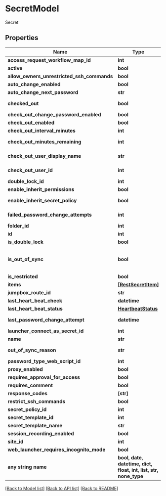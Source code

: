 # SecretModel

Secret

## Properties
Name | Type | Description | Notes
------------ | ------------- | ------------- | -------------
**access_request_workflow_map_id** | **int** | AccessRequestWorkflowMapId | [optional] 
**active** | **bool** | Whether the secret is active | [optional] 
**allow_owners_unrestricted_ssh_commands** | **bool** | AllowOwnersUnrestrictedSshCommands | [optional] 
**auto_change_enabled** | **bool** | AutoChangeEnabled | [optional] 
**auto_change_next_password** | **str** | AutoChangeNextPassword | [optional] 
**checked_out** | **bool** | Whether the secret is currently checked out | [optional] 
**check_out_change_password_enabled** | **bool** | CheckOutChangePasswordEnabled | [optional] 
**check_out_enabled** | **bool** | Whether secret checkout is enabled | [optional] 
**check_out_interval_minutes** | **int** | Checkout interval, in minutes | [optional] 
**check_out_minutes_remaining** | **int** | Minutes remaining in current checkout interval | [optional] 
**check_out_user_display_name** | **str** | Name of user who has checked out the secret | [optional] 
**check_out_user_id** | **int** | ID of user who has checked out the secret | [optional] 
**double_lock_id** | **int** | DoubleLockId | [optional] 
**enable_inherit_permissions** | **bool** | EnableInheritPermissions | [optional] 
**enable_inherit_secret_policy** | **bool** | Whether the secret policy is inherited from the containing folder | [optional] 
**failed_password_change_attempts** | **int** | Number of failed password change attempts | [optional] 
**folder_id** | **int** | Containing folder ID | [optional] 
**id** | **int** | Secret ID | [optional] 
**is_double_lock** | **bool** | Whether double lock is enabled | [optional] 
**is_out_of_sync** | **bool** | Out of sync indicates that a Password is setup for autochange and has failed its last password change attempt or has exceeded the maximum RPC attempts | [optional] 
**is_restricted** | **bool** | Whether the secret is restricted | [optional] 
**items** | [**[RestSecretItem]**](RestSecretItem.md) | Secret data fields | [optional] 
**jumpbox_route_id** | **str** | JumpboxRouteId | [optional] 
**last_heart_beat_check** | **datetime** | Time of last heartbeat check | [optional] 
**last_heart_beat_status** | [**HeartbeatStatus**](HeartbeatStatus.md) |  | [optional] 
**last_password_change_attempt** | **datetime** | Time of most recent password change attempt | [optional] 
**launcher_connect_as_secret_id** | **int** | LauncherConnectAsSecretId | [optional] 
**name** | **str** | Secret name | [optional] 
**out_of_sync_reason** | **str** | Reason message if the secret is out of sync | [optional] 
**password_type_web_script_id** | **int** | PasswordTypeWebScriptId | [optional] 
**proxy_enabled** | **bool** | ProxyEnabled | [optional] 
**requires_approval_for_access** | **bool** | RequiresApprovalForAccess | [optional] 
**requires_comment** | **bool** | RequiresComment | [optional] 
**response_codes** | **[str]** | ResponseCodes | [optional] 
**restrict_ssh_commands** | **bool** | RestrictSshCommands | [optional] 
**secret_policy_id** | **int** | SecretPolicyId | [optional] 
**secret_template_id** | **int** | Secret template ID | [optional] 
**secret_template_name** | **str** | Name of secret template | [optional] 
**session_recording_enabled** | **bool** | Whether session recording is enabled | [optional] 
**site_id** | **int** | SiteId | [optional] 
**web_launcher_requires_incognito_mode** | **bool** | WebLauncherRequiresIncognitoMode | [optional] 
**any string name** | **bool, date, datetime, dict, float, int, list, str, none_type** | any string name can be used but the value must be the correct type | [optional]

[[Back to Model list]](../README.md#documentation-for-models) [[Back to API list]](../README.md#documentation-for-api-endpoints) [[Back to README]](../README.md)


